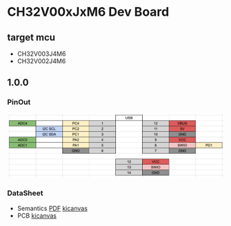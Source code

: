 # CH32V00xJxM6 Dev Board

## target mcu

- CH32V003J4M6
- CH32V002J4M6

## 1.0.0

### PinOut

![](./docs/ch32v00x-soic8-1.0.0-pinout.png)

### DataSheet

- Semantics [PDF](docs/ch32v00x-soic8-1.0.0-semantics.pdf) [kicanvas]()
- PCB [kicanvas]()
